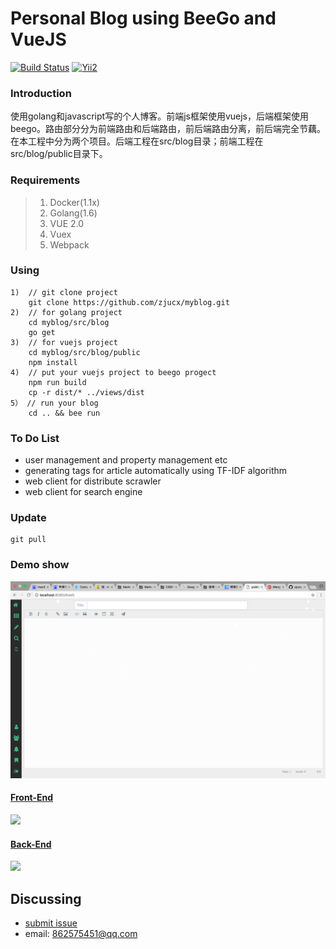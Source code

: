 Personal Blog using BeeGo and VueJS
=========================
[![Build Status](https://travis-ci.org/zjucx/golang-webserver.svg?branch=master
)](http://120.27.39.169:8080/home)
[![Yii2](https://img.shields.io/badge/PoweredBy-ZjuCx-brightgreen.svg?style=flat)](http://120.27.39.169:8080/home)

### Introduction

使用golang和javascript写的个人博客。前端js框架使用vuejs，后端框架使用beego。路由部分分为前端路由和后端路由，前后端路由分离，前后端完全节藕。在本工程中分为两个项目。后端工程在src/blog目录；前端工程在src/blog/public目录下。

### Requirements
> 1. Docker(1.1x)
> 2. Golang(1.6)
> 3. VUE 2.0
> 4. Vuex
> 5. Webpack


### Using
```
1)  // git clone project
    git clone https://github.com/zjucx/myblog.git
2)  // for golang project
    cd myblog/src/blog
    go get
3)  // for vuejs project
    cd myblog/src/blog/public
    npm install
4)  // put your vuejs project to beego progect
    npm run build
    cp -r dist/* ../views/dist
5） // run your blog
    cd .. && bee run
```

### To Do List
- user management and property management etc
- generating tags for article automatically using TF-IDF algorithm
- web client for distribute scrawler
- web client for search engine

### Update
```
git pull
```

### Demo show
![](static/img/publish.png)
#### [Front-End]()
![](static/img/frontend.bmp)
#### [Back-End]()
![](static/img/backend.bmp)

Discussing
----------
- [submit issue](https://github.com/zjucx/myblog/issues/new)
- email: 862575451@qq.com
